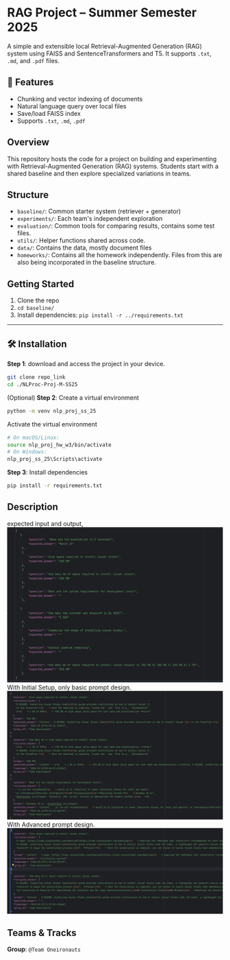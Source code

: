 # RAG Project – Summer Semester 2025
A simple and extensible local Retrieval-Augmented Generation (RAG) system using FAISS and SentenceTransformers and T5. It supports `.txt`, `.md`, and `.pdf` files.

## 🚀 Features

- Chunking and vector indexing of documents
- Natural language query over local files
- Save/load FAISS index
- Supports `.txt`, `.md`, `.pdf`

## Overview
This repository hosts the code for a project on building and experimenting with Retrieval-Augmented Generation (RAG) systems. Students start with a shared baseline and then explore specialized variations in teams.

## Structure
- `baseline/`: Common starter system (retriever + generator)
- `experiments/`: Each team's independent exploration
- `evaluation/`: Common tools for comparing results, contains some test files.
- `utils/`: Helper functions shared across code.
- `data/`: Contains the data, mostly document files
- `homeworks/`: Contains all the homework independently. Files from this are also being incorporated in the baseline structure.

## Getting Started
1. Clone the repo
2. `cd baseline/`
3. Install dependencies: `pip install -r ../requirements.txt`
---

## 🛠 Installation
**Step 1**: download and access the project in your device.
```bash
git clone repo_link
cd ./NLProc-Proj-M-SS25
```

(Optional) **Step 2**: Create a virtual environment
```bash
python -m venv nlp_proj_ss_25
```

Activate the virtual environment
```bash
# On macOS/Linux:
source nlp_proj_hw_w3/bin/activate
# On Windows:
nlp_proj_ss_25\Scripts\activate
```

**Step 3**: Install dependencies
```bash
pip install -r requirements.txt
```
## Description
expected input and output,
![alt text](./readme_images/expectedoutput1.png)
With Initial Setup, only basic prompt design.
![alt text](./readme_images/logoutput1.png)
With Advanced prompt design.
![alt text](./readme_images/logoutput2.png)

## Teams & Tracks
**Group**: `@Team Oneironauts`
